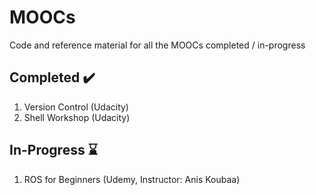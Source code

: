 # MOOCs
Code and reference material for all the MOOCs completed / in-progress

## Completed ✔️
1. Version Control (Udacity)
2. Shell Workshop (Udacity)

## In-Progress ⌛
1. ROS for Beginners (Udemy, Instructor: Anis Koubaa)
